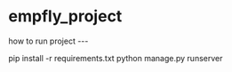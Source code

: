 ﻿# empfly_project
how to run project ---

pip install -r requirements.txt
python manage.py runserver
